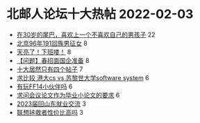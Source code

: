 # 北邮人论坛十大热帖 2022-02-03

- [在30岁的尾巴，喜欢上一个不喜欢自己的男孩子](https://bbs.byr.cn/article/Feeling/3183992) 22
- [北京96年191回族男征女](https://bbs.byr.cn/article/Friends/2015985) 8
- [天亮了！下班喽！](https://bbs.byr.cn/article/Picture/3312098) 8
- [【问题】春招面国企准备](https://bbs.byr.cn/article/Job/2156805) 8
- [十大居然只有四个帖子](https://bbs.byr.cn/article/Talking/6327775) 7
- [求比较 港大cs vs 苏黎世大学software system](https://bbs.byr.cn/article/GoAbroad/382595) 6
- [有玩FF14小伙伴吗](https://bbs.byr.cn/article/PCGame/132886) 6
- [求问会议论文作为毕业小论文的要求](https://bbs.byr.cn/article/Paper/45983) 6
- [2023届回山东就业交流](https://bbs.byr.cn/article/Shandong/421181) 3
- [联想拯救者性价比高吗](https://bbs.byr.cn/article/Notebook/183134) 3


